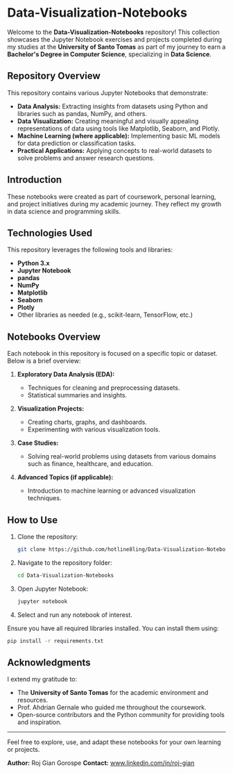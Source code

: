 # Data-Visualization-Notebooks

Welcome to the **Data-Visualization-Notebooks** repository! This collection showcases the Jupyter Notebook exercises and projects completed during my studies at the **University of Santo Tomas** as part of my journey to earn a **Bachelor's Degree in Computer Science**, specializing in **Data Science**.

## Repository Overview
This repository contains various Jupyter Notebooks that demonstrate:

- **Data Analysis:** Extracting insights from datasets using Python and libraries such as pandas, NumPy, and others.
- **Data Visualization:** Creating meaningful and visually appealing representations of data using tools like Matplotlib, Seaborn, and Plotly.
- **Machine Learning (where applicable):** Implementing basic ML models for data prediction or classification tasks.
- **Practical Applications:** Applying concepts to real-world datasets to solve problems and answer research questions.

## Introduction
These notebooks were created as part of coursework, personal learning, and project initiatives during my academic journey. They reflect my growth in data science and programming skills.

## Technologies Used
This repository leverages the following tools and libraries:

- **Python 3.x**
- **Jupyter Notebook**
- **pandas**
- **NumPy**
- **Matplotlib**
- **Seaborn**
- **Plotly**
- Other libraries as needed (e.g., scikit-learn, TensorFlow, etc.)

## Notebooks Overview

Each notebook in this repository is focused on a specific topic or dataset. Below is a brief overview:

1. **Exploratory Data Analysis (EDA):**
   - Techniques for cleaning and preprocessing datasets.
   - Statistical summaries and insights.

2. **Visualization Projects:**
   - Creating charts, graphs, and dashboards.
   - Experimenting with various visualization tools.

3. **Case Studies:**
   - Solving real-world problems using datasets from various domains such as finance, healthcare, and education.

4. **Advanced Topics (if applicable):**
   - Introduction to machine learning or advanced visualization techniques.

## How to Use

1. Clone the repository:
   ```bash
   git clone https://github.com/hotline8ling/Data-Visualization-Notebooks.git
   ```
2. Navigate to the repository folder:
   ```bash
   cd Data-Visualization-Notebooks
   ```
3. Open Jupyter Notebook:
   ```bash
   jupyter notebook
   ```
4. Select and run any notebook of interest.

Ensure you have all required libraries installed. You can install them using:
   ```bash
   pip install -r requirements.txt
   ```

## Acknowledgments

I extend my gratitude to:

- The **University of Santo Tomas** for the academic environment and resources.
- Prof. Ahdrian Gernale who guided me throughout the coursework.
- Open-source contributors and the Python community for providing tools and inspiration.

---

Feel free to explore, use, and adapt these notebooks for your own learning or projects.

**Author:** Roj Gian Gorospe
**Contact:** www.linkedin.com/in/roj-gian